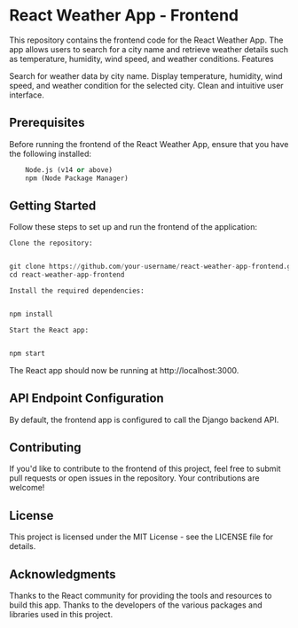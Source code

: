 # React Weather App - Frontend

This repository contains the frontend code for the React Weather App. The app allows users to search for a city name and retrieve weather details such as temperature, humidity, wind speed, and weather conditions.
Features

Search for weather data by city name.
Display temperature, humidity, wind speed, and weather condition for the selected city.
Clean and intuitive user interface.

## Prerequisites

Before running the frontend of the React Weather App, ensure that you have the following installed:
```python
    Node.js (v14 or above)
    npm (Node Package Manager)
```
## Getting Started

Follow these steps to set up and run the frontend of the application:

    Clone the repository:

```python

git clone https://github.com/your-username/react-weather-app-frontend.git
cd react-weather-app-frontend
````
    Install the required dependencies:

```python

npm install
```
    Start the React app:

```python

npm start
```
The React app should now be running at http://localhost:3000.
## API Endpoint Configuration

By default, the frontend app is configured to call the Django backend API.


## Contributing

If you'd like to contribute to the frontend of this project, feel free to submit pull requests or open issues in the repository. Your contributions are welcome!
## License

This project is licensed under the MIT License - see the LICENSE file for details.
## Acknowledgments

Thanks to the React community for providing the tools and resources to build this app.
Thanks to the developers of the various packages and libraries used in this project.

